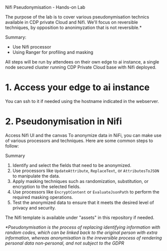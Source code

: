 Nifi Pseudonymisation - Hands-on Lab

The purpose of the lab is to cover various pseudonymisation technics available in CDP private Cloud and Nifi.
We'll focus on reversible techniques, by opposition to anonimyzation that is not reversible.*

Summary:
- Use Nifi processor
- Using Ranger for profiling and masking

All steps will be run by attendees on their own edge to ai instance, a single node secured cluster running CDP
Private Cloud base with Nifi deployed.

# 1. Access your edge to ai instance
You can ssh to it if needed using the hostname indicated in the webserver.


# 2. Pseudonymisation in Nifi
Access Nifi UI and the canvas
To anonymize data in NiFi, you can make use of various processors and techniques. Here are some common steps to follow:

Summary
1. Identify and select the fields that need to be anonymized.
2. Use processors like `UpdateAttribute`, `ReplaceText`, or `AttributesToJSON` to manipulate the data.
3. Apply masking techniques such as randomization, substitution, or encryption to the selected fields.
4. Use processors like `EncryptContent` or `EvaluateJsonPath` to perform the required masking operations.
5. Test the anonymized data to ensure that it meets the desired level of privacy and security.

The Nifi template is available under "assets" in this repository if needed.

















_*Pseudonymisation is the process of replacing identifying information with random codes, 
which can be linked back to the original person with extra information, 
whereas anonymisation is the irreversible process of rendering personal data non-personal, 
and not subject to the GDPR_
